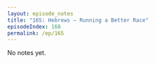 ```yaml
---
layout: episode_notes
title: "165: Hebrews — Running a Better Race"
episodeIndex: 168
permalink: /ep/165
---
```

No notes yet.

